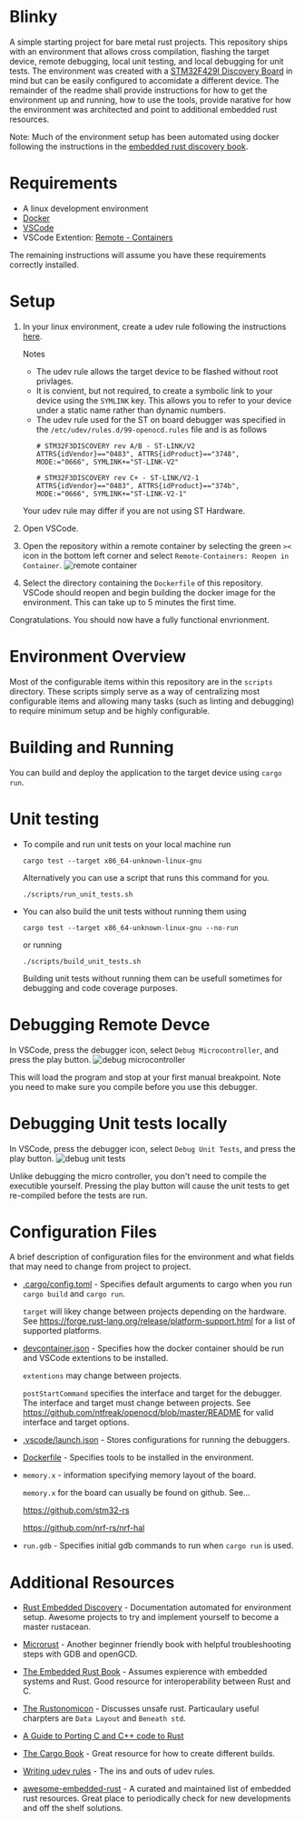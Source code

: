 # Blinky
A simple starting project for bare metal rust projects. This repository ships with an environment that allows cross compilation, flashing the target device, remote debugging, local unit testing, and local debugging for unit tests. The environment was created with a [STM32F429I Discovery Board](https://www.st.com/content/st_com/en/products/evaluation-tools/product-evaluation-tools/mcu-mpu-eval-tools/stm32-mcu-mpu-eval-tools/stm32-discovery-kits/32f429idiscovery.html) in mind but can be easily configured to accomidate a different device. The remainder of the readme shall provide instructions for how to get the environment up and running, how to use the tools, provide narative for how the environment was architected and point to additional embedded rust resources.

Note: Much of the environment setup has been automated using docker following the instructions in the [embedded rust discovery book](https://rust-embedded.github.io/discovery/).

# Requirements
 - A linux development environment
 - [Docker](https://docs.docker.com/engine/install/)
 - [VSCode](https://code.visualstudio.com/)
 - VSCode Extention: [Remote - Containers](https://marketplace.visualstudio.com/items?itemName=ms-vscode-remote.remote-containers)

The remaining instructions will assume you have these requirements correctly installed.

# Setup
1. In your linux environment, create a udev rule following the instructions [here](https://rust-embedded.github.io/discovery/03-setup/linux.html#udev-rules). 

    Notes
    - The udev rule allows the target device to be flashed without root privlages.
    - It is convient, but not required, to create a symbolic link to your device using the `SYMLINK` key. This allows you to refer to your device under a static name rather than dynamic numbers.
    - The udev rule used for the ST on board debugger was specified in the `/etc/udev/rules.d/99-openocd.rules` file and is as follows
        ```
        # STM32F3DISCOVERY rev A/B - ST-LINK/V2
        ATTRS{idVendor}=="0483", ATTRS{idProduct}=="3748", MODE:="0666", SYMLINK+="ST-LINK-V2"

        # STM32F3DISCOVERY rev C+ - ST-LINK/V2-1
        ATTRS{idVendor}=="0483", ATTRS{idProduct}=="374b", MODE:="0666", SYMLINK+="ST-LINK-V2-1"
        ```
    Your udev rule may differ if you are not using ST Hardware.

2. Open VSCode.

3. Open the repository within a remote container by selecting the green `><` icon in the bottom left corner and select `Remote-Containers: Reopen in Container`. ![remote container](images/open_remote_container.png)

4. Select the directory containing the `Dockerfile` of this repository. VSCode should reopen and begin building the docker image for the environment. This can take up to 5 minutes the first time.

Congratulations. You should now have a fully functional envrionment.

# Environment Overview
Most of the configurable items within this repository are in the `scripts` directory. These scripts simply serve as a way of centralizing most configurable items and allowing many tasks (such as linting and debugging) to require minimum setup and be highly configurable. 

# Building and Running
You can build and deploy the application to the target device using `cargo run`.

# Unit testing
- To compile and run unit tests on your local machine run
    ``` 
    cargo test --target x86_64-unknown-linux-gnu
    ```

    Alternatively you can use a script that runs this command for you.
    ```
    ./scripts/run_unit_tests.sh
    ```

- You can also build the unit tests without running them using 
    ```
    cargo test --target x86_64-unknown-linux-gnu --no-run
    ```
    or running
    ```
    ./scripts/build_unit_tests.sh
    ```

    Building unit tests without running them can be usefull sometimes for debugging and code coverage purposes.

# Debugging Remote Devce
In VSCode, press the debugger icon, select `Debug Microcontroller`, and press the play button.
![debug microcontroller](images/debug_microcontroller.png)

This will load the program and stop at your first manual breakpoint. Note you need to make sure you compile before you use this debugger.

# Debugging Unit tests locally
In VSCode, press the debugger icon, select `Debug Unit Tests`, and press the play button.
![debug unit tests](images/debug_unit_tests.png)

Unlike debugging the micro controller, you don't need to compile the executible yourself. Pressing the play button will cause the unit tests to get re-compiled before the tests are run.

# Configuration Files
A brief description of configuration files for the environment and what fields that may need to change from project to project.

- [.cargo/config.toml](https://doc.rust-lang.org/cargo/reference/config.html) - Specifies default arguments to cargo when you run `cargo build` and `cargo run`. 

    `target` will likey change between projects depending on the hardware. See
    https://forge.rust-lang.org/release/platform-support.html for a list of supported platforms.

- [devcontainer.json](https://aka.ms/vscode-remote/devcontainer.json) - Specifies how the docker container should be run and VSCode extentions to be installed.

    `extentions` may change between projects.

    `postStartCommand` specifies the interface and target for the debugger. The interface and target must change between projects. See
    https://github.com/ntfreak/openocd/blob/master/README for valid interface and target options.


- [.vscode/launch.json](https://go.microsoft.com/fwlink/?linkid=830387) - Stores configurations for running the debuggers.

- [Dockerfile](https://docs.docker.com/engine/reference/builder/) - Specifies tools to be installed in the environment.
- `memory.x` - information specifying memory layout of the board.
    
    `memory.x` for the board can usually be found on github. See...
    
    https://github.com/stm32-rs

    https://github.com/nrf-rs/nrf-hal

- `run.gdb` - Specifies initial gdb commands to run when `cargo run` is used.

# Additional Resources

- [Rust Embedded Discovery](https://rust-embedded.github.io/discovery/) - Documentation automated for environment setup. Awesome projects to try and implement yourself to become a master rustacean.

- [Microrust](https://droogmic.github.io/microrust/appendix/troubleshooting.html) - Another beginner friendly book with helpful troubleshooting steps with GDB and openGCD.

- [The Embedded Rust Book](https://rust-embedded.github.io/book/) - Assumes expierence with embedded systems and Rust. Good resource for interoperability between Rust and C.

- [The Rustonomicon](https://doc.rust-lang.org/nightly/nomicon/) - Discusses unsafe rust. Particaulary useful charpters are `Data Layout` and `Beneath std`.

- [A Guide to Porting C and C++ code to Rust](https://locka99.gitbooks.io/a-guide-to-porting-c-to-rust/content/) 

- [The Cargo Book](https://doc.rust-lang.org/cargo/) - Great resource for how to create different builds.

- [Writing udev rules](http://www.reactivated.net/writing_udev_rules.html) - The ins and outs of udev rules.

- [awesome-embedded-rust](https://github.com/rust-embedded/awesome-embedded-rust) - A curated and maintained list of embedded rust resources. Great place to periodically check for new developments and off the shelf solutions.